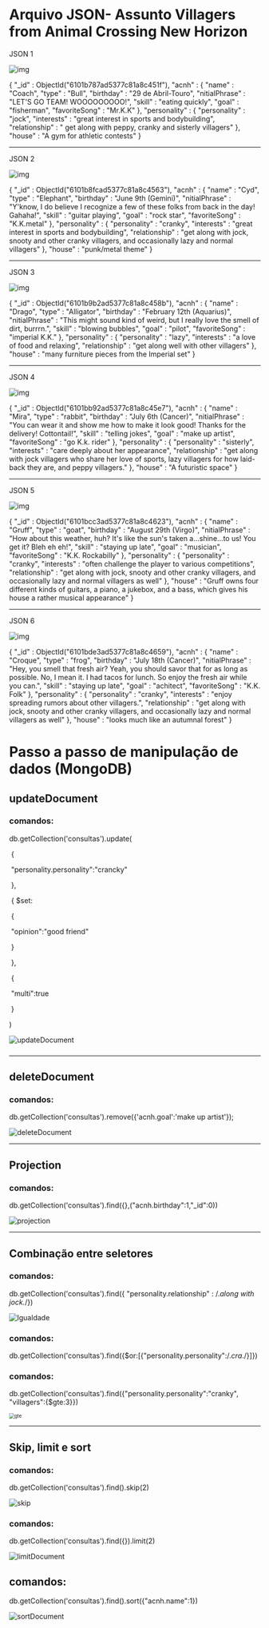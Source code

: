 # Arquivo JSON- Assunto Villagers from Animal Crossing New Horizon 



JSON 1

![img](https://static.wikia.nocookie.net/animalcrossing/images/c/c1/Coach_NH.png/revision/latest/scale-to-width-down/309?cb=20200817163652)

{
    "_id" : ObjectId("6101b787ad5377c81a8c451f"),
    "acnh" : {
        "name" : "Coach",
        "type" : "Bull",
        "birthday" : "29 de Abril-Touro",
        "nitialPhrase" : "LET'S GO TEAM! WOOOOOOOOO!",
        "skill" : "eating quickly",
        "goal" : "fisherman",
        "favoriteSong" : "Mr.K.K"
    },
    "personality" : {
        "personality" : "jock",
        "interests" : "great interest in sports and bodybuilding",
        "relationship" : " get along with peppy, cranky and sisterly villagers"
    },
    "house" : "A gym for athletic contests"
}

---------------------------------------------------------------------------------------------------------------------------------------------------------------------------------------



JSON 2 

![img](https://static.wikia.nocookie.net/animalcrossing/images/5/5d/Cyd_NH.png/revision/latest/scale-to-width-down/268?cb=20200319212643)

{
    "_id" : ObjectId("6101b8fcad5377c81a8c4563"),
    "acnh" : {
        "name" : "Cyd",
        "type" : "Elephant",
        "birthday" : "June 9th (Gemini)",
        "nitialPhrase" : "Y'know, I do believe I recognize a few of these folks from back in the day! Gahaha!",
        "skill" : "guitar playing",
        "goal" : "rock star",
        "favoriteSong" : "K.K.metal"
    },
    "personality" : {
        "personality" : "cranky",
        "interests" : "great interest in sports and bodybuilding",
        "relationship" : "get along with jock, snooty and other cranky villagers, and occasionally lazy and normal villagers"
    },
    "house" : "punk/metal theme"
}

--------------------------------------------------------------------------------------------------



JSON 3

![img](https://static.wikia.nocookie.net/animalcrossing/images/f/f9/Drago_NH.png/revision/latest/scale-to-width-down/340?cb=20200802062031)



{
    "_id" : ObjectId("6101b9b2ad5377c81a8c458b"),
    "acnh" : {
        "name" : "Drago",
        "type" : "Alligator",
        "birthday" : "February 12th (Aquarius)",
        "nitialPhrase" : "This might sound kind of weird, but I really love the smell of dirt, burrrn.",
        "skill" : "blowing bubbles",
        "goal" : "pilot",
        "favoriteSong" : "imperial K.K."
    },
    "personality" : {
        "personality" : "lazy",
        "interests" : "a love of food and relaxing",
        "relationship" : "get along well with other villagers"
    },
    "house" : "many furniture pieces from the Imperial set"
}

----------------------------------------------------------------------------------

JSON 4

![img](https://static.wikia.nocookie.net/animalcrossing/images/d/d1/Mira_NH.png/revision/latest/scale-to-width-down/247?cb=20200719093646)

{
    "_id" : ObjectId("6101bb92ad5377c81a8c45e7"),
    "acnh" : {
        "name" : "Mira",
        "type" : "rabbit",
        "birthday" : "July 6th (Cancer)",
        "nitialPhrase" : "You can wear it and show me how to make it look good! Thanks for the delivery! Cottontail!",
        "skill" : "telling jokes",
        "goal" : "make up artist",
        "favoriteSong" : "go K.k. rider"
    },
    "personality" : {
        "personality" : "sisterly",
        "interests" : "care deeply about her appearance",
        "relationship" : "get along with jock villagers who share her love of sports, lazy villagers for how laid-back they are, and peppy villagers."
    },
    "house" : "A futuristic space"
}

----------------------------------------------------------------------------------------

JSON 5

![img](https://static.wikia.nocookie.net/animalcrossing/images/2/25/Gruff_NH.png/revision/latest/scale-to-width-down/350?cb=20200803120221)

{
    "_id" : ObjectId("6101bcc3ad5377c81a8c4623"),
    "acnh" : {
        "name" : "Gruff",
        "type" : "goat",
        "birthday" : "August 29th (Virgo)",
        "nitialPhrase" : "How about this weather, huh? It's like the sun's taken a...shine...to us! You get it? Bleh eh eh!",
        "skill" : "staying up late",
        "goal" : "musician",
        "favoriteSong" : "K.K. Rockabilly"
    },
    "personality" : {
        "personality" : "cranky",
        "interests" : "often challenge the player to various competitions",
        "relationship" : "get along with jock, snooty and other cranky villagers, and occasionally lazy and normal villagers as well"
    },
    "house" : "Gruff owns four different kinds of guitars, a piano, a jukebox, and a bass, which gives his house a rather musical appearance"
}

-------------------------------------------------------------

JSON 6

![img](https://static.wikia.nocookie.net/animalcrossing/images/7/70/Croque_NH.png/revision/latest/scale-to-width-down/315?cb=20200718080111)

{
    "_id" : ObjectId("6101bde3ad5377c81a8c4659"),
    "acnh" : {
        "name" : "Croque",
        "type" : "frog",
        "birthday" : "July 18th (Cancer)",
        "nitialPhrase" : "Hey, you smell that fresh air? Yeah, you should savor that for as long as possible. No, I mean it. I had tacos for lunch. So enjoy the fresh air while you can.",
        "skill" : "staying up late",
        "goal" : "achitect",
        "favoriteSong" : "K.K. Folk"
    },
    "personality" : {
        "personality" : "cranky",
        "interests" : "enjoy spreading rumors about other villagers.",
        "relationship" : "get along with jock, snooty and other cranky villagers, and occasionally lazy and normal villagers as well"
    },
    "house" : "looks much like an autumnal forest"
}

# Passo a passo de manipulação de dados (MongoDB)

## updateDocument

### comandos:

db.getCollection('consultas').update(

​	{

​		"personality.personality":"crancky"

​     },

​	{ $set:

​		{

​			"opinion":"good friend"

​		}

​	},

​	{

​			"multi":true

​	}

)





![updateDocument](C:\Users\marin\Desktop\Reprograma\Semana12\updateDocument.gif)

### 

---------------------------------------------------------

## deleteDocument

### comandos:

db.getCollection('consultas').remove({'acnh.goal':'make up artist'});



![deleteDocument](C:\Users\marin\Desktop\Reprograma\Semana12\deleteDocument.gif)



------------------------------------------------------------

## Projection

### comandos:

db.getCollection('consultas').find({},("acnh.birthday":1,"_id":0))



![projection](C:\Users\marin\Desktop\Reprograma\Semana12\projection.gif)







------------------------------------------

## Combinação entre seletores

### comandos:

db.getCollection('consultas').find({ "personality.relationship" : /.*along with jock.*/})

![Igualdade](C:\Users\marin\Desktop\Reprograma\Semana12\Igualdade.gif)



### comandos:

db.getCollection('consultas').find({$or:[{"personality.personality":/.*cra*./}]})



### comandos:

db.getCollection('consultas').find({"personality.personality":"cranky",
    "villagers":{$gte:3}})



<img src="C:\Users\marin\Desktop\Reprograma\Semana12\gte.gif" alt="gte" style="zoom: 67%;" />



--------------------------------------

## Skip, limit e sort

### comandos: 

db.getCollection('consultas').find().skip(2)

![skip](C:\Users\marin\Desktop\Reprograma\Semana12\skip.gif)



### comandos:

db.getCollection('consultas').find({}).limit(2)



![limitDocument](C:\Users\marin\Desktop\Reprograma\Semana12\limitDocument.gif)

## comandos:

db.getCollection('consultas').find().sort({"acnh.name":1})



![sortDocument](C:\Users\marin\Desktop\Reprograma\Semana12\sortDocument.gif)